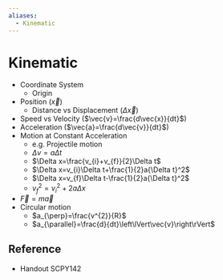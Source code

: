 ```yaml
---
aliases:
  - Kinematic
---
```


# Kinematic

- Coordinate System
	- Origin
- Position ($\vec{x}$)
	- Distance vs Displacement ($\Delta\vec{x}$)
- Speed vs Velocity ($\vec{v}=\frac{d\vec{x}}{dt}$)
- Acceleration ($\vec{a}=\frac{d\vec{v}}{dt}$)
- Motion at Constant Acceleration
	- e.g. Projectile motion
	- $\Delta v=a\Delta t$
	- $\Delta x=\frac{v_{i}+v_{f}}{2}\Delta t$
	- $\Delta x=v_{i}\Delta t+\frac{1}{2}a{\Delta t}^2$
	- $\Delta x=v_{f}\Delta t-\frac{1}{2}a{\Delta t}^2$
	- $v_{f}^{2}=v_{i}^{2}+2a\Delta x$
- $\vec{F}=m\vec{a}$
- Circular motion
	- $a_{\perp}=\frac{v^{2}}{R}$
	- $a_{\parallel}=\frac{d}{dt}\left\lVert\vec{v}\right\rVert$

## Reference

- Handout SCPY142
